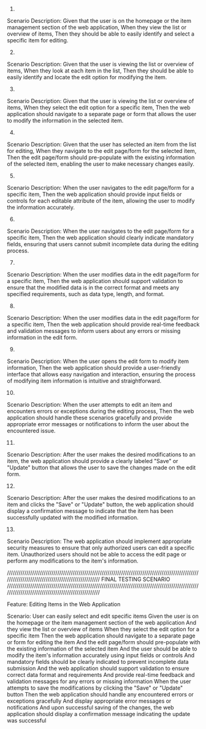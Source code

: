 1. 
Scenario Description:
Given that the user is on the homepage or the item management section of the web application,
When they view the list or overview of items,
Then they should be able to easily identify and select a specific item for editing.

2.
Scenario Description:
Given that the user is viewing the list or overview of items,
When they look at each item in the list,
Then they should be able to easily identify and locate the edit option for modifying the item.

3.
Scenario Description:
Given that the user is viewing the list or overview of items,
When they select the edit option for a specific item,
Then the web application should navigate to a separate page or form that allows the user to modify the information in the selected item.

4.
Scenario Description:
Given that the user has selected an item from the list for editing,
When they navigate to the edit page/form for the selected item,
Then the edit page/form should pre-populate with the existing information of the selected item, enabling the user to make necessary changes easily.

5.
Scenario Description:
When the user navigates to the edit page/form for a specific item,
Then the web application should provide input fields or controls for each editable attribute of the item, allowing the user to modify the information accurately.

6.
Scenario Description:
When the user navigates to the edit page/form for a specific item,
Then the web application should clearly indicate mandatory fields, ensuring that users cannot submit incomplete data during the editing process.

7.
Scenario Description:
When the user modifies data in the edit page/form for a specific item,
Then the web application should support validation to ensure that the modified data is in the correct format and meets any specified requirements, such as data type, length, and format.

8.
Scenario Description:
When the user modifies data in the edit page/form for a specific item,
Then the web application should provide real-time feedback and validation messages to inform users about any errors or missing information in the edit form.

9.
Scenario Description:
When the user opens the edit form to modify item information,
Then the web application should provide a user-friendly interface that allows easy navigation and interaction, ensuring the process of modifying item information is intuitive and straightforward.

10.
Scenario Description:
When the user attempts to edit an item and encounters errors or exceptions during the editing process,
Then the web application should handle these scenarios gracefully and provide appropriate error messages or notifications to inform the user about the encountered issue.

11.
Scenario Description:
After the user makes the desired modifications to an item, the web application should provide a clearly labeled "Save" or "Update" button that allows the user to save the changes made on the edit form.

12.
Scenario Description:
After the user makes the desired modifications to an item and clicks the "Save" or "Update" button, the web application should display a confirmation message to indicate that the item has been successfully updated with the modified information.

13.
Scenario Description:
The web application should implement appropriate security measures to ensure that only authorized users can edit a specific item. Unauthorized users should not be able to access the edit page or perform any modifications to the item's information.


///////////////////////////////////////////////////////////////////////////////////////////////////////////////////////////////////////////////////
FINAL TESTING SCENARIO
///////////////////////////////////////////////////////////////////////////////////////////////////////////////////////////////////////////////////

Feature: Editing Items in the Web Application

Scenario: User can easily select and edit specific items
  Given the user is on the homepage or the item management section of the web application
  And they view the list or overview of items
  When they select the edit option for a specific item
  Then the web application should navigate to a separate page or form for editing the item
  And the edit page/form should pre-populate with the existing information of the selected item
  And the user should be able to modify the item's information accurately using input fields or controls
  And mandatory fields should be clearly indicated to prevent incomplete data submission
  And the web application should support validation to ensure correct data format and requirements
  And provide real-time feedback and validation messages for any errors or missing information
  When the user attempts to save the modifications by clicking the "Save" or "Update" button
  Then the web application should handle any encountered errors or exceptions gracefully
  And display appropriate error messages or notifications
  And upon successful saving of the changes, the web application should display a confirmation message indicating the update was successful

